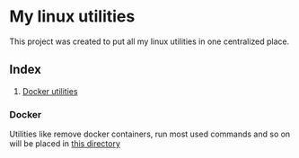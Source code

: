 # My linux utilities
This project was created to put all my linux utilities in one centralized place.

## Index
1. [Docker utilities](#docker)

### Docker

Utilities like remove docker containers, run most used commands and so on will be placed in [this directory](/docker-utilities/)